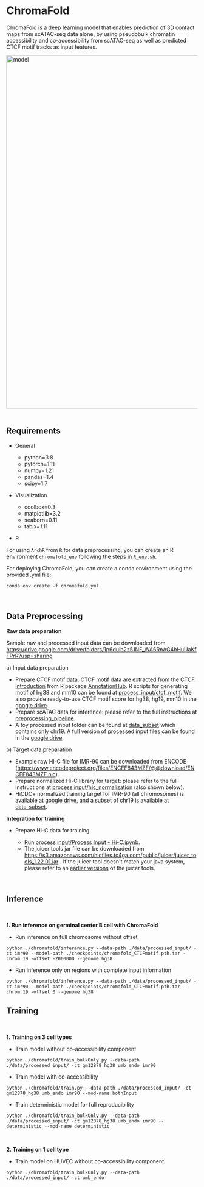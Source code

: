 # ChromaFold

ChromaFold is a deep learning model that enables prediction of 3D contact maps from scATAC-seq data alone, by using pseudobulk chromatin accessibility and co-accessibility from scATAC-seq as well as predicted CTCF motif tracks as input features. 

<img width="927" alt="model" src="https://github.com/viannegao/ChromaFold/assets/111778845/7eb5bdad-7547-4bc8-aab2-1db4df47ae1a">

<br/>
<br/>

## Requirements
 
- General
  - python=3.8
  - pytorch=1.11
  - numpy=1.21
  - pandas=1.4
  - scipy=1.7

- Visualization
  - coolbox=0.3
  - matplotlib=3.2
  - seaborn=0.11
  - tabix=1.11

- R 

For using `ArchR` from `R` for data preprocessing, you can create an R environment `chromafold_env` following the steps in [`R_env.sh`](https://github.com/viannegao/ChromaFold/blob/main/chromafold/R_env.sh).

For deploying ChromaFold, you can create a conda environment using the provided .yml file:
```
conda env create -f chromafold.yml
```


 <br/>

## Data Preprocessing

**Raw data preparation**

Sample raw and processed input data can be downloaded from https://drive.google.com/drive/folders/1p6dulb2z51NF_WA6RnAG4hHuUaKfFPrR?usp=sharing

a) Input data preparation
  - Prepare CTCF motif data: CTCF motif data are extracted from the [CTCF introduction](https://bioconductor.org/packages/release/data/annotation/vignettes/CTCF/inst/doc/CTCF.html) from R package [AnnotationHub](https://www.bioconductor.org/packages/release/bioc/html/AnnotationHub.html). R scripts for generating motif of hg38 and mm10 can be found at [process_input/ctcf_motif](https://github.com/viannegao/ChromaFold/tree/main/process%20input/ctcf_motif). We also provide ready-to-use CTCF motif score for hg38, hg19, mm10 in the [google drive](https://drive.google.com/drive/folders/1TlfXGix2U-K1UIrOYv8gWGIiSx10dP3M).
  - Prepare scATAC data for inference: please refer to the full instructions at [preprocessing_pipeline](https://github.com/viannegao/ChromaFold/tree/main/preprocessing_pipeline).
  - A toy processed input folder can be found at [data_subset](https://github.com/viannegao/ChromaFold/tree/main/data_subset) which contains only chr19. A full version of processed input files can be found in the [google drive](https://drive.google.com/drive/folders/1ot0u8GDWvku9_XS7Cxk_QyYUyBQrAM32?usp=sharing).

b) Target data preparation

  - Example raw Hi-C file for IMR-90 can be downloaded from ENCODE (https://www.encodeproject.org/files/ENCFF843MZF/@@download/ENCFF843MZF.hic).
  - Prepare normalized Hi-C library for target: please refer to the full instructions at [process input/hic_normalization](https://github.com/viannegao/ChromaFold/tree/main/process_input/hic_normalization) (also shown below).
  - HiCDC+ normalized training target for IMR-90 (all chromosomes) is available at [google drive](https://drive.google.com/drive/folders/1Q4s29V8649s9sf8rHWBzG6NqQQvXgZKO?usp=sharing), and a subset of chr19 is available at [data_subset](https://github.com/viannegao/ChromaFold/tree/main/data_subset).

**Integration for training**

  - Prepare Hi-C data for training
    
    - Run [process input/Process Input - Hi-C.ipynb](https://github.com/viannegao/ChromaFold/blob/main/process_input/Process%20Input%20-%20Hi-C.ipynb). 
    - The juicer tools jar file can be downloaded from https://s3.amazonaws.com/hicfiles.tc4ga.com/public/juicer/juicer_tools_1.22.01.jar . If the juicer tool doesn't match your java system, please refer to an [earlier versions](https://github.com/aidenlab/juicer/wiki/Download) of the juicer tools. 
    
 <br/>

## Inference
 <br/>


**1. Run inference on germinal center B cell with ChromaFold**
  - Run inference on full chromosome without offset
  ```
  python ./chromafold/inference.py --data-path ./data/processed_input/ -ct imr90 --model-path ./checkpoints/chromafold_CTCFmotif.pth.tar -chrom 19 -offset -2000000 --genome hg38
  ```
  - Run inference only on regions with complete input information
  ```
  python ./chromafold/inference.py --data-path ./data/processed_input/ -ct imr90 --model-path ./checkpoints/chromafold_CTCFmotif.pth.tar -chrom 19 -offset 0 --genome hg38
  ```
  
## Training
 <br/>

**1. Training on 3 cell types**
  - Train model without co-accessibility component
  ```
  python ./chromafold/train_bulkOnly.py --data-path ./data/processed_input/ -ct gm12878_hg38 umb_endo imr90
  ```
  - Train model with co-accessibility
  ```
  python ./chromafold/train.py --data-path ./data/processed_input/ -ct gm12878_hg38 umb_endo imr90 --mod-name bothInput
  ```
  - Train deterministic model for full reproducibility
  ```
  python ./chromafold/train_bulkOnly.py --data-path ./data/processed_input/ -ct gm12878_hg38 umb_endo imr90 --deterministic --mod-name deterministic
  ```
  
 <br/>
 
**2. Training on 1 cell type**
  - Train model on HUVEC without co-accessibility component
  ```
  python ./chromafold/train_bulkOnly.py --data-path ./data/processed_input/ -ct umb_endo
  ```

